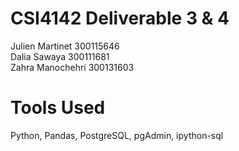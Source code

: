 # CSI4142 Deliverable 3 & 4
Julien Martinet 300115646<br />
Dalia Sawaya 300111681<br />
Zahra Manochehri 300131603<br />

# Tools Used
Python, Pandas, PostgreSQL, pgAdmin, ipython-sql
